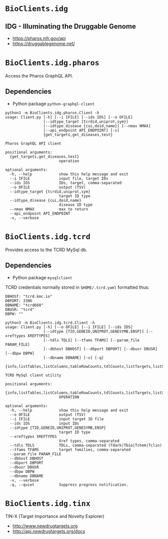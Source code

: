 # `BioClients.idg`

## IDG - Illuminating the Druggable Genome

* <https://pharos.nih.gov/api>
* <https://druggablegenome.net/>

# `BioClients.idg.pharos`

Access the Pharos GraphQL API.

## Dependencies

  * Python package `python-graphql-client`

```
python3 -m BioClients.idg.pharos.Client -h
usage: Client.py [-h] [--i IFILE] [--ids IDS] [--o OFILE]
                 [--idtype_target {tcrdid,uniprot,sym}]
                 [--idtype_disease {cui,doid,name}] [--nmax NMAX]
                 [--api_endpoint API_ENDPOINT] [-v]
                 {get_targets,get_diseases,test}

Pharos GraphQL API client

positional arguments:
  {get_targets,get_diseases,test}
                        operation

optional arguments:
  -h, --help            show this help message and exit
  --i IFILE             input file, target IDs
  --ids IDS             IDs, target, comma-separated
  --o OFILE             output (TSV)
  --idtype_target {tcrdid,uniprot,sym}
                        target ID type
  --idtype_disease {cui,doid,name}
                        disease ID type
  --nmax NMAX           max to return
  --api_endpoint API_ENDPOINT
  -v, --verbose
```

# `BioClients.idg.tcrd`

Provides access to the TCRD MySql db.

## Dependencies

  * Python package `mysqlclient`

TCRD credentials normally stored in `$HOME/.tcrd.yaml` formatted thus:

```
DBHOST: "tcrd.kmc.io"
DBPORT: 3306
DBNAME: "tcrd660"
DBUSR: "tcrd"
DBPW: ""
```

```
python3 -m BioClients.idg.tcrd.Client -h
usage: Client.py [-h] [--o OFILE] [--i IFILE] [--ids IDS]
                 [--idtype {TID,GENEID,UNIPROT,GENESYMB,ENSP}] [--xreftypes XREFTYPES]
                 [--tdls TDLS] [--tfams TFAMS] [--param_file PARAM_FILE]
                 [--dbhost DBHOST] [--dbport DBPORT] [--dbusr DBUSR] [--dbpw DBPW]
                 [--dbname DBNAME] [-v] [-q]
                 {info,listTables,listColumns,tableRowCounts,tdlCounts,listTargets,listXrefTypes,listXrefs,listDatasets,listTargetsByDTO,listTargetFamilies,listPhenotypes,listPhenotypeTypes,listPublications,getTargets,getTargetsByXref,getTargetPage,listDiseases,listDiseaseTypes,getDiseaseAssociations,getDiseaseAssociationsPage,getTargetpathways}

TCRD MySql client utility

positional arguments:
  {info,listTables,listColumns,tableRowCounts,tdlCounts,listTargets,listXrefTypes,listXrefs,listDatasets,listTargetsByDTO,listTargetFamilies,listPhenotypes,listPhenotypeTypes,listPublications,getTargets,getTargetsByXref,getTargetPage,listDiseases,listDiseaseTypes,getDiseaseAssociations,getDiseaseAssociationsPage,getTargetpathways}
                        OPERATION

optional arguments:
  -h, --help            show this help message and exit
  --o OFILE             output (TSV)
  --i IFILE             input target ID file
  --ids IDS             input IDs
  --idtype {TID,GENEID,UNIPROT,GENESYMB,ENSP}
                        target ID type
  --xreftypes XREFTYPES
                        Xref types, comma-separated
  --tdls TDLS           TDLs, comma-separated (Tdark|Tbio|Tchem|Tclin)
  --tfams TFAMS         target families, comma-separated
  --param_file PARAM_FILE
  --dbhost DBHOST
  --dbport DBPORT
  --dbusr DBUSR
  --dbpw DBPW
  --dbname DBNAME
  -v, --verbose
  -q, --quiet           Suppress progress notification.
```

# `BioClients.idg.tinx`

TIN-X (Target Importance and Novelty Explorer)

* <http://www.newdrugtargets.org>
* <http://api.newdrugtargets.org/docs>

